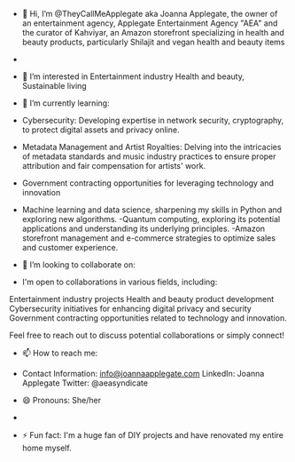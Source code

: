 - 👋 Hi, I’m @TheyCallMeApplegate aka Joanna Applegate, the owner of an entertainment agency, Applegate Entertainment Agency "AEA" and the curator of Kahviyar, an Amazon storefront specializing in health and beauty products, particularly Shilajit and vegan health and beauty items
- 


- 👀 I’m interested in Entertainment industry
Health and beauty, Sustainable living

- 🌱 I’m currently learning:
- Cybersecurity: Developing expertise in network security, cryptography, to protect digital assets and privacy online.
- Metadata Management and Artist Royalties: Delving into the intricacies of metadata standards and music industry practices to ensure proper attribution and fair compensation for artists' work.
- Government contracting opportunities for leveraging technology and innovation
- Machine learning and data science, sharpening my skills in Python and exploring new algorithms.
-Quantum computing, exploring its potential applications and understanding its underlying principles.
-Amazon storefront management and e-commerce strategies to optimize sales and customer experience.

- 💞️ I’m looking to collaborate on: 
- I'm open to collaborations in various fields, including:

Entertainment industry projects
Health and beauty product development
Cybersecurity initiatives for enhancing digital privacy and security
Government contracting opportunities related to technology and innovation.

Feel free to reach out to discuss potential collaborations or simply connect!
- 📫 How to reach me:
- Contact Information: info@joannaapplegate.com
LinkedIn: Joanna Applegate
Twitter: @aeasyndicate

- 😄 Pronouns: She/her
- 
- ⚡ Fun fact: I'm a huge fan of DIY projects and have renovated my entire home myself.

<!---
TheyCallMeApplegate/TheyCallMeApplegate is a ✨ special ✨ repository because its `README.md` (this file) appears on your GitHub profile.
You can click the Preview link to take a look at your changes.
--->
